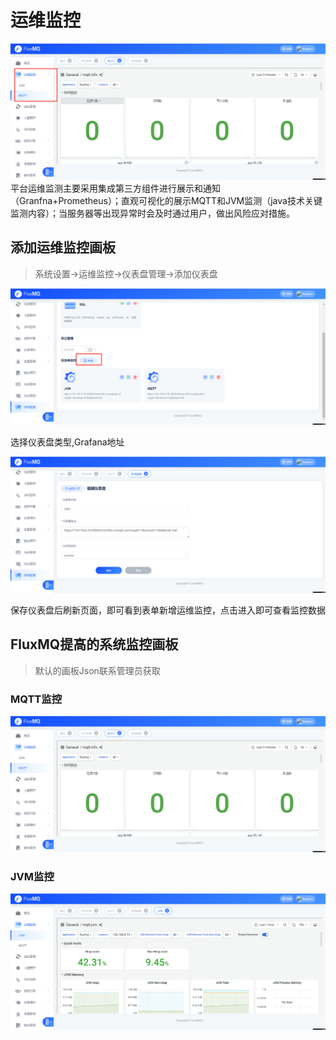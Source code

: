 # 运维监控
![](../../../assets/images/function/img_43.png)
平台运维监测主要采用集成第三方组件进行展示和通知（Granfna+Prometheus）；直观可视化的展示MQTT和JVM监测（java技术关键监测内容）；当服务器等出现异常时会及时通过用户，做出风险应对措施。

## 添加运维监控画板
> 系统设置->运维监控->仪表盘管理->添加仪表盘

![](../../../assets/images/function/img_44.png)

选择仪表盘类型,Grafana地址
 
![](../../../assets/images/function/img_45.png)

保存仪表盘后刷新页面，即可看到表单新增运维监控，点击进入即可查看监控数据

## FluxMQ提高的系统监控画板
> 默认的画板Json联系管理员获取

### MQTT监控
![](../../../assets/images/function/img_46.png)

### JVM监控
![](../../../assets/images/function/img_47.png)



